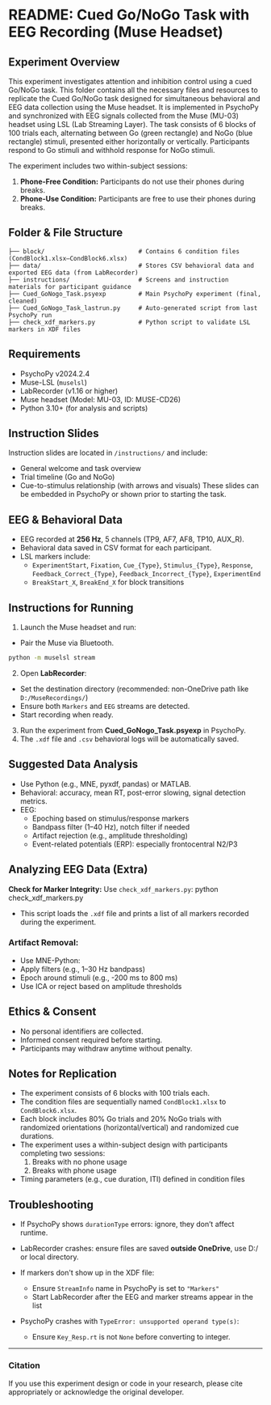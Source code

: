 # README: Cued Go/NoGo Task with EEG Recording (Muse Headset)

## Experiment Overview

This experiment investigates attention and inhibition control using a cued Go/NoGo task. This folder contains all the necessary files and resources to replicate the Cued Go/NoGo task designed for simultaneous behavioral and EEG data collection using the Muse headset. It is implemented in PsychoPy and synchronized with EEG signals collected from the Muse (MU-03) headset using LSL (Lab Streaming Layer). The task consists of 6 blocks of 100 trials each, alternating between Go (green rectangle) and NoGo (blue rectangle) stimuli, presented either horizontally or vertically. Participants respond to Go stimuli and withhold response for NoGo stimuli.

The experiment includes two within-subject sessions:
1. **Phone-Free Condition:** Participants do not use their phones during breaks.
2. **Phone-Use Condition:** Participants are free to use their phones during breaks.

## Folder & File Structure

```
├── block/                          # Contains 6 condition files (CondBlock1.xlsx–CondBlock6.xlsx)
├── data/                           # Stores CSV behavioral data and exported EEG data (from LabRecorder)
├── instructions/                   # Screens and instruction materials for participant guidance
├── Cued_GoNogo_Task.psyexp         # Main PsychoPy experiment (final, cleaned)
├── Cued_GoNogo_Task_lastrun.py     # Auto-generated script from last PsychoPy run
├── check_xdf_markers.py            # Python script to validate LSL markers in XDF files
```

## Requirements

- PsychoPy v2024.2.4
- Muse-LSL (`muselsl`)
- LabRecorder (v1.16 or higher)
- Muse headset (Model: MU-03, ID: MUSE-CD26)
- Python 3.10+ (for analysis and scripts)

## Instruction Slides
Instruction slides are located in `/instructions/` and include:
- General welcome and task overview
- Trial timeline (Go and NoGo)
- Cue-to-stimulus relationship (with arrows and visuals)
These slides can be embedded in PsychoPy or shown prior to starting the task.

## EEG & Behavioral Data

- EEG recorded at **256 Hz**, 5 channels (TP9, AF7, AF8, TP10, AUX_R).
- Behavioral data saved in CSV format for each participant.
- LSL markers include:
  - `ExperimentStart`, `Fixation`, `Cue_{Type}`, `Stimulus_{Type}`, `Response`, `Feedback_Correct_{Type}`, `Feedback_Incorrect_{Type}`, `ExperimentEnd`
  - `BreakStart_X`, `BreakEnd_X` for block transitions

## Instructions for Running

1. Launch the Muse headset and run:
  - Pair the Muse via Bluetooth.
   ```bash
   python -m muselsl stream
   ```
2. Open **LabRecorder**:
- Set the destination directory (recommended: non-OneDrive path like `D:/MuseRecordings/`)
- Ensure both `Markers` and `EEG` streams are detected.
- Start recording when ready.

3. Run the experiment from **Cued_GoNogo_Task.psyexp** in PsychoPy.
4. The `.xdf` file and `.csv` behavioral logs will be automatically saved.

## Suggested Data Analysis

- Use Python (e.g., MNE, pyxdf, pandas) or MATLAB.
- Behavioral: accuracy, mean RT, post-error slowing, signal detection metrics.
- EEG:
  - Epoching based on stimulus/response markers
  - Bandpass filter (1–40 Hz), notch filter if needed
  - Artifact rejection (e.g., amplitude thresholding)
  - Event-related potentials (ERP): especially frontocentral N2/P3

## Analyzing EEG Data (Extra)
**Check for Marker Integrity:** 
Use `check_xdf_markers.py`:
python check_xdf_markers.py
- This script loads the `.xdf` file and prints a list of all markers recorded during the experiment.

### Artifact Removal:
- Use MNE-Python:
- Apply filters (e.g., 1–30 Hz bandpass)
- Epoch around stimuli (e.g., -200 ms to 800 ms)
- Use ICA or reject based on amplitude thresholds

## Ethics & Consent

- No personal identifiers are collected.
- Informed consent required before starting.
- Participants may withdraw anytime without penalty.

## Notes for Replication
- The experiment consists of 6 blocks with 100 trials each.
- The condition files are sequentially named `CondBlock1.xlsx` to `CondBlock6.xlsx`.
- Each block includes 80% Go trials and 20% NoGo trials with randomized orientations (horizontal/vertical) and randomized cue durations.
- The experiment uses a within-subject design with participants completing two sessions:
    1. Breaks with no phone usage
    2. Breaks with phone usage
- Timing parameters (e.g., cue duration, ITI) defined in condition files

## Troubleshooting

- If PsychoPy shows `durationType` errors: ignore, they don’t affect runtime.

- LabRecorder crashes: ensure files are saved **outside OneDrive**, use D:/ or local directory.

- If markers don't show up in the XDF file:
    - Ensure `StreamInfo` name in PsychoPy is set to `"Markers"`
    - Start LabRecorder after the EEG and marker streams appear in the list

- PsychoPy crashes with `TypeError: unsupported operand type(s)`:
    - Ensure `Key_Resp.rt` is not `None` before converting to integer.
---
### Citation

If you use this experiment design or code in your research, please cite appropriately or acknowledge the original developer.